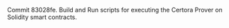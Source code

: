 Commit 83028fe.                    Build and Run scripts for executing the Certora Prover on Solidity smart contracts.